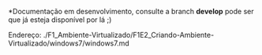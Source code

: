 \*Documentação em desenvolvimento, consulte a branch **develop** pode ser que já esteja disponível por lá ;)

Endereço: ./F1_Ambiente-Virtualizado/F1E2_Criando-Ambiente-Virtualizado/windows7/windows7.md